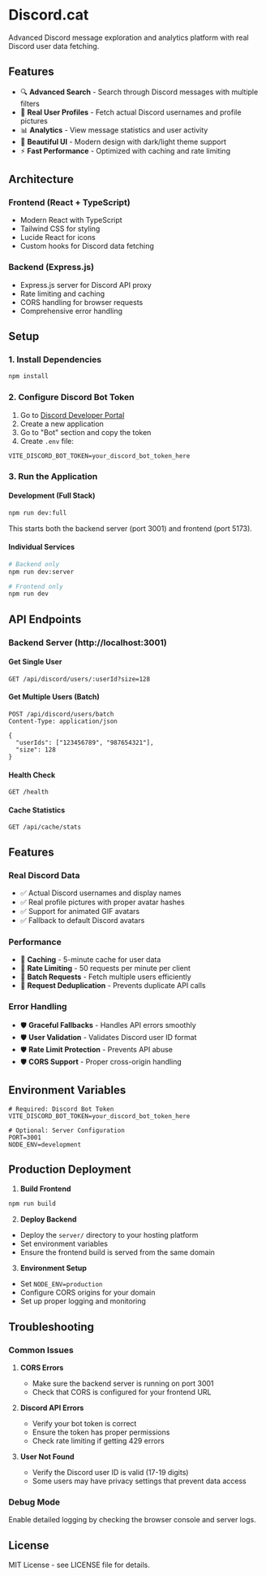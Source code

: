 # Discord.cat

Advanced Discord message exploration and analytics platform with real Discord user data fetching.

## Features

- 🔍 **Advanced Search** - Search through Discord messages with multiple filters
- 👤 **Real User Profiles** - Fetch actual Discord usernames and profile pictures
- 📊 **Analytics** - View message statistics and user activity
- 🎨 **Beautiful UI** - Modern design with dark/light theme support
- ⚡ **Fast Performance** - Optimized with caching and rate limiting

## Architecture

### Frontend (React + TypeScript)
- Modern React with TypeScript
- Tailwind CSS for styling
- Lucide React for icons
- Custom hooks for Discord data fetching

### Backend (Express.js)
- Express.js server for Discord API proxy
- Rate limiting and caching
- CORS handling for browser requests
- Comprehensive error handling

## Setup

### 1. Install Dependencies
```bash
npm install
```

### 2. Configure Discord Bot Token
1. Go to [Discord Developer Portal](https://discord.com/developers/applications)
2. Create a new application
3. Go to "Bot" section and copy the token
4. Create `.env` file:
```env
VITE_DISCORD_BOT_TOKEN=your_discord_bot_token_here
```

### 3. Run the Application

#### Development (Full Stack)
```bash
npm run dev:full
```
This starts both the backend server (port 3001) and frontend (port 5173).

#### Individual Services
```bash
# Backend only
npm run dev:server

# Frontend only  
npm run dev
```

## API Endpoints

### Backend Server (http://localhost:3001)

#### Get Single User
```
GET /api/discord/users/:userId?size=128
```

#### Get Multiple Users (Batch)
```
POST /api/discord/users/batch
Content-Type: application/json

{
  "userIds": ["123456789", "987654321"],
  "size": 128
}
```

#### Health Check
```
GET /health
```

#### Cache Statistics
```
GET /api/cache/stats
```

## Features

### Real Discord Data
- ✅ Actual Discord usernames and display names
- ✅ Real profile pictures with proper avatar hashes
- ✅ Support for animated GIF avatars
- ✅ Fallback to default Discord avatars

### Performance
- 🚀 **Caching** - 5-minute cache for user data
- 🚀 **Rate Limiting** - 50 requests per minute per client
- 🚀 **Batch Requests** - Fetch multiple users efficiently
- 🚀 **Request Deduplication** - Prevents duplicate API calls

### Error Handling
- 🛡️ **Graceful Fallbacks** - Handles API errors smoothly
- 🛡️ **User Validation** - Validates Discord user ID format
- 🛡️ **Rate Limit Protection** - Prevents API abuse
- 🛡️ **CORS Support** - Proper cross-origin handling

## Environment Variables

```env
# Required: Discord Bot Token
VITE_DISCORD_BOT_TOKEN=your_discord_bot_token_here

# Optional: Server Configuration
PORT=3001
NODE_ENV=development
```

## Production Deployment

1. **Build Frontend**
```bash
npm run build
```

2. **Deploy Backend**
- Deploy the `server/` directory to your hosting platform
- Set environment variables
- Ensure the frontend build is served from the same domain

3. **Environment Setup**
- Set `NODE_ENV=production`
- Configure CORS origins for your domain
- Set up proper logging and monitoring

## Troubleshooting

### Common Issues

1. **CORS Errors**
   - Make sure the backend server is running on port 3001
   - Check that CORS is configured for your frontend URL

2. **Discord API Errors**
   - Verify your bot token is correct
   - Ensure the token has proper permissions
   - Check rate limiting if getting 429 errors

3. **User Not Found**
   - Verify the Discord user ID is valid (17-19 digits)
   - Some users may have privacy settings that prevent data access

### Debug Mode
Enable detailed logging by checking the browser console and server logs.

## License

MIT License - see LICENSE file for details.